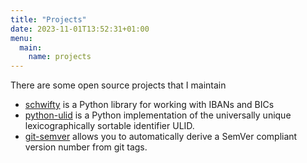 ```yaml
---
title: "Projects"
date: 2023-11-01T13:52:31+01:00
menu: 
  main:
    name: projects
---
```


There are some open source projects that I maintain

* [schwifty](https://github.com/mdomke/schwifty) is a Python library for working with IBANs and BICs
* [python-ulid](https://github.com/mdomke/python-ulid) is a Python implementation of the universally unique lexicographically sortable identifier ULID.
* [git-semver](https://github.com/mdomke/git-semver) allows you to automatically derive a SemVer compliant version number from git tags.
